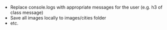 * Replace console.logs with appropriate messages for the user (e.g. h3 of class message)
* Save all images locally to images/cities folder 
* etc.